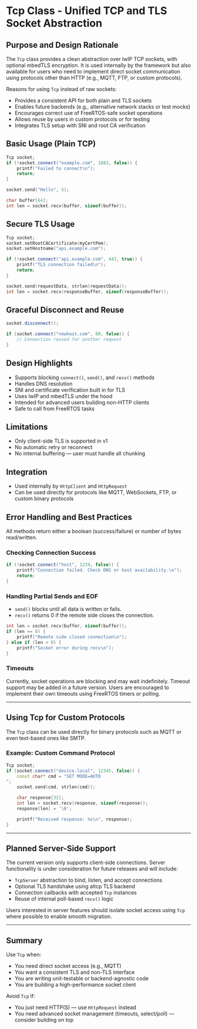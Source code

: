 
# Tcp Class - Unified TCP and TLS Socket Abstraction

## Purpose and Design Rationale

The `Tcp` class provides a clean abstraction over lwIP TCP sockets, with optional mbedTLS encryption. It is used internally by the framework but also available for users who need to implement direct socket communication using protocols other than HTTP (e.g., MQTT, FTP, or custom protocols).

Reasons for using `Tcp` instead of raw sockets:

- Provides a consistent API for both plain and TLS sockets
- Enables future backends (e.g., alternative network stacks or test mocks)
- Encourages correct use of FreeRTOS-safe socket operations
- Allows reuse by users in custom protocols or for testing
- Integrates TLS setup with SNI and root CA verification

## Basic Usage (Plain TCP)

```cpp
Tcp socket;
if (!socket.connect("example.com", 1883, false)) {
    printf("Failed to connect\n");
    return;
}

socket.send("Hello", 5);

char buffer[64];
int len = socket.recv(buffer, sizeof(buffer));
```

## Secure TLS Usage

```cpp
Tcp socket;
socket.setRootCACertificate(myCertPem);
socket.setHostname("api.example.com");

if (!socket.connect("api.example.com", 443, true)) {
    printf("TLS connection failed\n");
    return;
}

socket.send(requestData, strlen(requestData));
int len = socket.recv(responseBuffer, sizeof(responseBuffer));
```

## Graceful Disconnect and Reuse

```cpp
socket.disconnect();

if (socket.connect("newhost.com", 80, false)) {
    // Connection reused for another request
}
```

## Design Highlights

- Supports blocking `connect()`, `send()`, and `recv()` methods
- Handles DNS resolution
- SNI and certificate verification built in for TLS
- Uses lwIP and mbedTLS under the hood
- Intended for advanced users building non-HTTP clients
- Safe to call from FreeRTOS tasks

## Limitations

- Only client-side TLS is supported in v1
- No automatic retry or reconnect
- No internal buffering — user must handle all chunking

## Integration

- Used internally by `HttpClient` and `HttpRequest`
- Can be used directly for protocols like MQTT, WebSockets, FTP, or custom binary protocols


## Error Handling and Best Practices

All methods return either a boolean (success/failure) or number of bytes read/written.

### Checking Connection Success

```cpp
if (!socket.connect("host", 1234, false)) {
    printf("Connection failed. Check DNS or host availability.\n");
    return;
}
```

### Handling Partial Sends and EOF

- `send()` blocks until all data is written or fails.
- `recv()` returns 0 if the remote side closes the connection.

```cpp
int len = socket.recv(buffer, sizeof(buffer));
if (len == 0) {
    printf("Remote side closed connection\n");
} else if (len < 0) {
    printf("Socket error during recv\n");
}
```

### Timeouts

Currently, socket operations are blocking and may wait indefinitely. Timeout support may be added in a future version. Users are encouraged to implement their own timeouts using FreeRTOS timers or polling.

---

## Using Tcp for Custom Protocols

The `Tcp` class can be used directly for binary protocols such as MQTT or even text-based ones like SMTP.

### Example: Custom Command Protocol

```cpp
Tcp socket;
if (socket.connect("device.local", 12345, false)) {
    const char* cmd = "SET MODE=AUTO
";
    socket.send(cmd, strlen(cmd));

    char response[32];
    int len = socket.recv(response, sizeof(response));
    response[len] = '\0';

    printf("Received response: %s\n", response);
}
```

---

## Planned Server-Side Support

The current version only supports client-side connections. Server functionality is under consideration for future releases and will include:

- `TcpServer` abstraction to bind, listen, and accept connections
- Optional TLS handshake using altcp TLS backend
- Connection callbacks with accepted `Tcp` instances
- Reuse of internal poll-based `recv()` logic

Users interested in server features should isolate socket access using `Tcp` where possible to enable smooth migration.

---

## Summary

Use `Tcp` when:

- You need direct socket access (e.g., MQTT)
- You want a consistent TLS and non-TLS interface
- You are writing unit-testable or backend-agnostic code
- You are building a high-performance socket client

Avoid `Tcp` if:

- You just need HTTP(S) — use `HttpRequest` instead
- You need advanced socket management (timeouts, select/poll) — consider building on top
